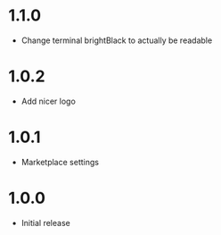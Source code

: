 # 1.1.0

-   Change terminal brightBlack to actually be readable

# 1.0.2

-   Add nicer logo

# 1.0.1

-   Marketplace settings

# 1.0.0

-   Initial release
